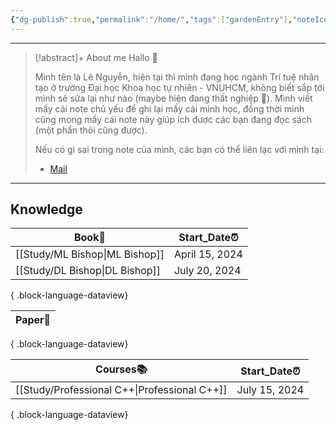 ```yaml
---
{"dg-publish":true,"permalink":"/home/","tags":["gardenEntry"],"noteIcon":"📝","created":"2024-08-02T10:46:38.320+07:00","updated":"2024-08-02T10:49:00.428+07:00"}
---
```


---

>[!abstract]+ About me
>Hallo 🤗
>
>Mình tên là Lê Nguyễn, hiện tại thì mình đang học ngành Trí tuệ nhân tạo ở trường Đại học Khoa học tự nhiên - VNUHCM, không biết sắp tới mình sẽ sửa lại như nào (maybe hiện đang thất nghiệp 🥲). Mình viết mấy cái note chủ yếu để ghi lại mấy cái mình học, đồng thời mình cũng mong mấy cái note này giúp ích được các bạn đang đọc sách (một phần thôi cũng được).
>
>Nếu có gì sai trong note của mình, các bạn có thể liên lạc với mình tại:
>- [Mail](mailto:lenguyen18072003@gmail.com)

---
## Knowledge

| Book📕                            | Start_Date⏰    |
| --------------------------------- | -------------- |
| [[Study/ML Bishop\|ML Bishop]] | April 15, 2024 |
| [[Study/DL Bishop\|DL Bishop]] | July 20, 2024  |

{ .block-language-dataview}

| Paper📝 |
| ------- |

{ .block-language-dataview}

| Courses📚                                       | Start_Date⏰   |
| ----------------------------------------------- | ------------- |
| [[Study/Professional C++\|Professional C++]] | July 15, 2024 |

{ .block-language-dataview}
